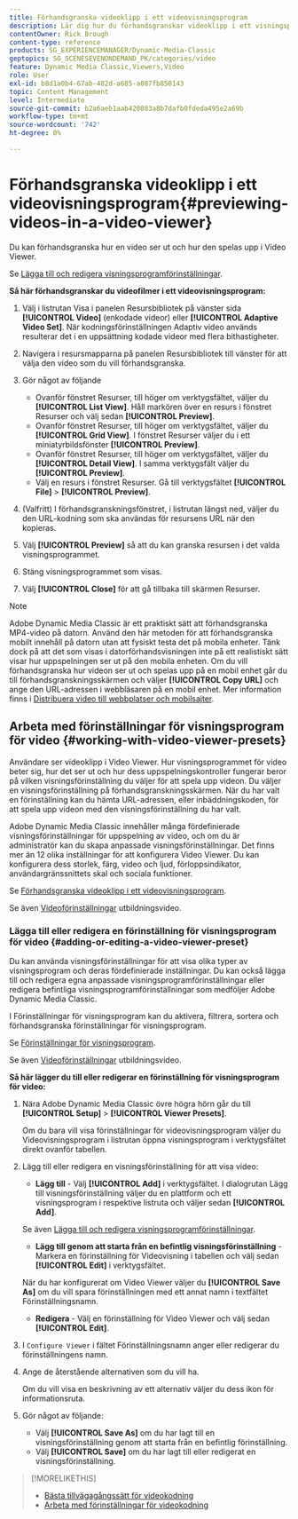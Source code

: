```yaml
---
title: Förhandsgranska videoklipp i ett videovisningsprogram
description: Lär dig hur du förhandsgranskar videoklipp i ett visningsprogram för video.
contentOwner: Rick Brough
content-type: reference
products: SG_EXPERIENCEMANAGER/Dynamic-Media-Classic
geptopics: SG_SCENESEVENONDEMAND_PK/categories/video
feature: Dynamic Media Classic,Viewers,Video
role: User
exl-id: b8d1a0b4-67ab-482d-a685-a087fb850143
topic: Content Management
level: Intermediate
source-git-commit: b2a6aeb1aab420803a8b7dafb0fdeda495e2a69b
workflow-type: tm+mt
source-wordcount: '742'
ht-degree: 0%

---
```


# Förhandsgranska videoklipp i ett videovisningsprogram{#previewing-videos-in-a-video-viewer}

Du kan förhandsgranska hur en video ser ut och hur den spelas upp i Video Viewer.

Se [Lägga till och redigera visningsprogramförinställningar](application-setup.md#adding_and_editing_viewer_presets).

**Så här förhandsgranskar du videofilmer i ett videovisningsprogram:**

1. Välj i listrutan Visa i panelen Resursbibliotek på vänster sida **[!UICONTROL Video]** (enkodade videor) eller **[!UICONTROL Adaptive Video Set]**. När kodningsförinställningen Adaptiv video används resulterar det i en uppsättning kodade videor med flera bithastigheter.
1. Navigera i resursmapparna på panelen Resursbibliotek till vänster för att välja den video som du vill förhandsgranska.
1. Gör något av följande

   * Ovanför fönstret Resurser, till höger om verktygsfältet, väljer du **[!UICONTROL List View]**. Håll markören över en resurs i fönstret Resurser och välj sedan **[!UICONTROL Preview]**.
   * Ovanför fönstret Resurser, till höger om verktygsfältet, väljer du **[!UICONTROL Grid View]**. I fönstret Resurser väljer du i ett miniatyrbildsfönster **[!UICONTROL Preview]**.
   * Ovanför fönstret Resurser, till höger om verktygsfältet, väljer du **[!UICONTROL Detail View]**. I samma verktygsfält väljer du **[!UICONTROL Preview]**.
   * Välj en resurs i fönstret Resurser. Gå till verktygsfältet **[!UICONTROL File]** > **[!UICONTROL Preview]**.

1. (Valfritt) I förhandsgranskningsfönstret, i listrutan längst ned, väljer du den URL-kodning som ska användas för resursens URL när den kopieras.
1. Välj **[!UICONTROL Preview]** så att du kan granska resursen i det valda visningsprogrammet.
1. Stäng visningsprogrammet som visas.
1. Välj **[!UICONTROL Close]** för att gå tillbaka till skärmen Resurser.

>[!NOTE]
>
>Adobe Dynamic Media Classic är ett praktiskt sätt att förhandsgranska MP4-video på datorn. Använd den här metoden för att förhandsgranska mobilt innehåll på datorn utan att fysiskt testa det på mobila enheter. Tänk dock på att det som visas i datorförhandsvisningen inte på ett realistiskt sätt visar hur uppspelningen ser ut på den mobila enheten. Om du vill förhandsgranska hur videon ser ut och spelas upp på en mobil enhet går du till förhandsgranskningsskärmen och väljer **[!UICONTROL Copy URL]** och ange den URL-adressen i webbläsaren på en mobil enhet. Mer information finns i [Distribuera video till webbplatser och mobilsajter](deploying-video-websites-mobile-sites.md#deploying_video_to_your_websites_and_mobile_sites).

## Arbeta med förinställningar för visningsprogram för video {#working-with-video-viewer-presets}

Användare ser videoklipp i Video Viewer. Hur visningsprogrammet för video beter sig, hur det ser ut och hur dess uppspelningskontroller fungerar beror på vilken visningsförinställning du väljer för att spela upp videon. Du väljer en visningsförinställning på förhandsgranskningsskärmen. När du har valt en förinställning kan du hämta URL-adressen, eller inbäddningskoden, för att spela upp videon med den visningsförinställning du har valt.

Adobe Dynamic Media Classic innehåller många fördefinierade visningsförinställningar för uppspelning av video, och om du är administratör kan du skapa anpassade visningsförinställningar. Det finns mer än 12 olika inställningar för att konfigurera Video Viewer. Du kan konfigurera dess storlek, färg, video och ljud, förloppsindikator, användargränssnittets skal och sociala funktioner.

Se [Förhandsgranska videoklipp i ett videovisningsprogram](previewing-videos-video-viewer.md#previewing_videos_in_a_video_viewer).

Se även [Videoförinställningar](https://s7d5.scene7.com/s7viewers/html5/VideoViewer.html?videoserverurl=https://s7d5.scene7.com/is/content/&amp;emailurl=https://s7d5.scene7.com/s7/emailFriend&amp;serverUrl=https://s7d5.scene7.com/is/image/&amp;config=Scene7SharedAssets/Universal_HTML5_Video&amp;contenturl=https://s7d5.scene7.com/skins/&amp;asset=S7tutorials/549_video-presets_converted%20renamed_Done-AVS) utbildningsvideo.

### Lägga till eller redigera en förinställning för visningsprogram för video {#adding-or-editing-a-video-viewer-preset}

Du kan använda visningsförinställningar för att visa olika typer av visningsprogram och deras fördefinierade inställningar. Du kan också lägga till och redigera egna anpassade visningsprogramförinställningar eller redigera befintliga visningsprogramförinställningar som medföljer Adobe Dynamic Media Classic.

I Förinställningar för visningsprogram kan du aktivera, filtrera, sortera och förhandsgranska förinställningar för visningsprogram.

Se [Förinställningar för visningsprogram](application-setup.md#viewer_presets).

Se även [Videoförinställningar](https://s7d5.scene7.com/s7viewers/html5/VideoViewer.html?videoserverurl=https://s7d5.scene7.com/is/content/&amp;emailurl=https://s7d5.scene7.com/s7/emailFriend&amp;serverUrl=https://s7d5.scene7.com/is/image/&amp;config=Scene7SharedAssets/Universal_HTML5_Video&amp;contenturl=https://s7d5.scene7.com/skins/&amp;asset=S7tutorials/549_video-presets_converted%20renamed_Done-AVS) utbildningsvideo.

**Så här lägger du till eller redigerar en förinställning för visningsprogram för video:**

1. Nära Adobe Dynamic Media Classic övre högra hörn går du till **[!UICONTROL Setup]** > **[!UICONTROL Viewer Presets]**.

   Om du bara vill visa förinställningar för videovisningsprogram väljer du Videovisningsprogram i listrutan öppna visningsprogram i verktygsfältet direkt ovanför tabellen.

1. Lägg till eller redigera en visningsförinställning för att visa video:

   * **Lägg till** - Välj **[!UICONTROL Add]** i verktygsfältet. I dialogrutan Lägg till visningsförinställning väljer du en plattform och ett visningsprogram i respektive listruta och väljer sedan **[!UICONTROL Add]**.

   Se även [Lägga till och redigera visningsprogramförinställningar](application-setup.md#adding_and_editing_viewer_presets).

   * **Lägg till genom att starta från en befintlig visningsförinställning** - Markera en förinställning för Videovisning i tabellen och välj sedan **[!UICONTROL Edit]** i verktygsfältet.

   När du har konfigurerat om Video Viewer väljer du **[!UICONTROL Save As]** om du vill spara förinställningen med ett annat namn i textfältet Förinställningsnamn.

   * **Redigera** - Välj en förinställning för Video Viewer och välj sedan **[!UICONTROL Edit]**.

1. I `Configure Viewer` i fältet Förinställningsnamn anger eller redigerar du förinställningens namn.
1. Ange de återstående alternativen som du vill ha.

   Om du vill visa en beskrivning av ett alternativ väljer du dess ikon för informationsruta.

1. Gör något av följande:

   * Välj **[!UICONTROL Save As]** om du har lagt till en visningsförinställning genom att starta från en befintlig förinställning.
   * Välj **[!UICONTROL Save]** om du har lagt till eller redigerat en visningsförinställning.

>[!MORELIKETHIS]
>
>* [Bästa tillvägagångssätt för videokodning](uploading-encoding-videos.md#best_practices_for_video_encoding)
>* [Arbeta med förinställningar för videokodning](uploading-encoding-videos.md#working_with_video_encoding_presets)
